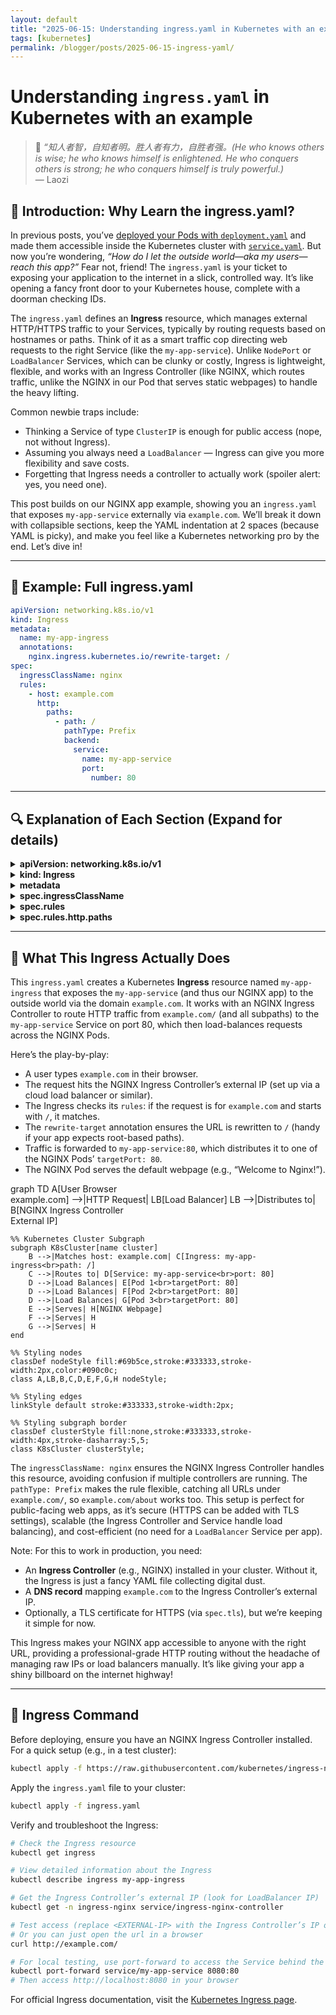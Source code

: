 ```yaml
---
layout: default
title: "2025-06-15: Understanding ingress.yaml in Kubernetes with an example"
tags: [kubernetes]
permalink: /blogger/posts/2025-06-15-ingress-yaml/
---
```


# Understanding `ingress.yaml` in Kubernetes with an example
> 💬 *“知人者智，自知者明。胜人者有力，自胜者强。(He who knows others is wise; he who knows himself is enlightened. He who conquers others is strong; he who conquers himself is truly powerful.)*  
> — Laozi

## 🧠 Introduction: Why Learn the ingress.yaml?

 In previous posts, you’ve [deployed your Pods with `deployment.yaml`](https://wang-engineer.github.io/blogger/posts/2025-06-07-deployment-yaml/) and made them accessible inside the Kubernetes cluster with [`service.yaml`](https://wang-engineer.github.io/blogger/posts/2025-06-10-service-yaml/). But now you’re wondering, *“How do I let the outside world—aka my users—reach this app?”* Fear not, friend! The `ingress.yaml` is your ticket to exposing your application to the internet in a slick, controlled way. It’s like opening a fancy front door to your Kubernetes house, complete with a doorman checking IDs.

The `ingress.yaml` defines an **Ingress** resource, which manages external HTTP/HTTPS traffic to your Services, typically by routing requests based on hostnames or paths. Think of it as a smart traffic cop directing web requests to the right Service (like the `my-app-service`). Unlike `NodePort` or `LoadBalancer` Services, which can be clunky or costly, Ingress is lightweight, flexible, and works with an Ingress Controller (like NGINX, which routes traffic, unlike the NGINX in our Pod that serves static webpages) to handle the heavy lifting.

Common newbie traps include:
- Thinking a Service of type `ClusterIP` is enough for public access (nope, not without Ingress).
- Assuming you always need a `LoadBalancer` — Ingress can give you more flexibility and save costs.
- Forgetting that Ingress needs a controller to actually work (spoiler alert: yes, you need one).

This post builds on our NGINX app example, showing you an `ingress.yaml` that exposes `my-app-service` externally via `example.com`. We’ll break it down with collapsible sections, keep the YAML indentation at 2 spaces (because YAML is picky), and make you feel like a Kubernetes networking pro by the end. Let’s dive in!

---

## 📄 Example: Full ingress.yaml

```yaml
apiVersion: networking.k8s.io/v1
kind: Ingress
metadata:
  name: my-app-ingress
  annotations:
    nginx.ingress.kubernetes.io/rewrite-target: /
spec:
  ingressClassName: nginx
  rules:
    - host: example.com
      http:
        paths:
          - path: /
            pathType: Prefix
            backend:
              service:
                name: my-app-service
                port:
                  number: 80
```

---

## 🔍 Explanation of Each Section (Expand for details)

<details>
<summary><strong>apiVersion: networking.k8s.io/v1</strong></summary>
<ul>
  <li>Specifies the API version for the Ingress resource.</li>
  <li>`networking.k8s.io/v1` is the stable API for Ingress since Kubernetes 1.19, replacing older `extensions/v1beta1`.</li>
  <li>Ensures compatibility with modern Kubernetes clusters.</li>
</ul>
</details>

<details>
<summary><strong>kind: Ingress</strong></summary>
<ul>
  <li>Declares this YAML as an Ingress resource.</li>
  <li>Ingress manages external HTTP/HTTPS traffic, routing it to Services based on rules like hostnames or paths.</li>
  <li>Requires an Ingress Controller (e.g., NGINX, Traefik) to process these rules.</li>
</ul>
</details>

<details>
<summary><strong>metadata</strong></summary>
<ul>
  <li>`name: my-app-ingress`: The unique name of the Ingress object within the namespace.</li>
  <li>`annotations`: Optional key-value pairs for configuring the Ingress Controller.</li>
  <li>`nginx.ingress.kubernetes.io/rewrite-target: /`: Tells the NGINX Ingress Controller to rewrite incoming URLs to `/`, useful for routing (e.g., stripping prefixes). Adjust based on your app’s needs.</li>
</ul>
</details>

<details>
<summary><strong>spec.ingressClassName</strong></summary>
<ul>
  <li>`ingressClassName: nginx`: Specifies which Ingress Controller should handle this Ingress.</li>
  <li>Matches the name of an `IngressClass` resource, ensuring the NGINX Ingress Controller (not another like Traefik) processes this.</li>
  <li>Think of it as telling Kubernetes, “Hey, NGINX, this one’s for you!”</li>
</ul>
</details>

<details>
<summary><strong>spec.rules</strong></summary>
<ul>
  <li>Defines routing rules for incoming HTTP traffic.</li>
  <li>`host: example.com`: Routes requests for `example.com` to the specified Service.</li>
  <li>If no `host` is set, the rule applies to all incoming requests (less secure, so use with caution).</li>
  <li>Multiple rules can handle different domains (e.g., `api.example.com`, `app.example.com`).</li>
</ul>
</details>

<details>
<summary><strong>spec.rules.http.paths</strong></summary>
<ul>
  <li>Specifies URL path-based routing for the given host.</li>
  <li>`path: /`: Matches requests starting with `/` (e.g., `example.com/`, `example.com/home`).</li>
  <li>`pathType: Prefix`: Indicates the path is a prefix match, so `/` catches all subpaths unless overridden by more specific rules.</li>
  <li>Other `pathType` options include `Exact` (exact URL match) or `ImplementationSpecific` (controller-dependent).</li>
  <li>`backend.service`: Routes matching requests to a Service.</li>
  <li>`name: my-app-service`: Targets the Service from our previous post.</li>
  <li>`port.number: 80`: Sends traffic to port 80 of `my-app-service`, matching its `port` field.</li>
</ul>
</details>

---

## 🧾 What This Ingress Actually Does

This `ingress.yaml` creates a Kubernetes **Ingress** resource named `my-app-ingress` that exposes the `my-app-service` (and thus our NGINX app) to the outside world via the domain `example.com`. It works with an NGINX Ingress Controller to route HTTP traffic from `example.com/` (and all subpaths) to the `my-app-service` Service on port 80, which then load-balances requests across the NGINX Pods.

Here’s the play-by-play:
- A user types `example.com` in their browser.
- The request hits the NGINX Ingress Controller’s external IP (set up via a cloud load balancer or similar).
- The Ingress checks its `rules`: if the request is for `example.com` and starts with `/`, it matches.
- The `rewrite-target` annotation ensures the URL is rewritten to `/` (handy if your app expects root-based paths).
- Traffic is forwarded to `my-app-service:80`, which distributes it to one of the NGINX Pods’ `targetPort: 80`.
- The NGINX Pod serves the default webpage (e.g., “Welcome to Nginx!”).
<!-- ![Workflow Diagram](../images/ingress-service.svg) -->
<div class="mermaid">
graph TD
    A[User Browser<br>example.com] -->|HTTP Request| LB[Load Balancer]
    LB -->|Distributes to| B[NGINX Ingress Controller<br>External IP]

    %% Kubernetes Cluster Subgraph
    subgraph K8sCluster[name cluster]
        B -->|Matches host: example.com| C[Ingress: my-app-ingress<br>path: /]
        C -->|Routes to| D[Service: my-app-service<br>port: 80]
        D -->|Load Balances| E[Pod 1<br>targetPort: 80]
        D -->|Load Balances| F[Pod 2<br>targetPort: 80]
        D -->|Load Balances| G[Pod 3<br>targetPort: 80]
        E -->|Serves| H[NGINX Webpage]
        F -->|Serves| H
        G -->|Serves| H
    end

    %% Styling nodes
    classDef nodeStyle fill:#69b5ce,stroke:#333333,stroke-width:2px,color:#090c0c;
    class A,LB,B,C,D,E,F,G,H nodeStyle;

    %% Styling edges
    linkStyle default stroke:#333333,stroke-width:2px;

    %% Styling subgraph border
    classDef clusterStyle fill:none,stroke:#333333,stroke-width:4px,stroke-dasharray:5,5;
    class K8sCluster clusterStyle;
</div>

<script type="module">
  import mermaid from 'https://cdn.jsdelivr.net/npm/mermaid@10/dist/mermaid.esm.min.mjs';
  mermaid.initialize({ startOnLoad: true });
</script>

The `ingressClassName: nginx` ensures the NGINX Ingress Controller handles this resource, avoiding confusion if multiple controllers are running. The `pathType: Prefix` makes the rule flexible, catching all URLs under `example.com/`, so `example.com/about` works too. This setup is perfect for public-facing web apps, as it’s secure (HTTPS can be added with TLS settings), scalable (the Ingress Controller and Service handle load balancing), and cost-efficient (no need for a `LoadBalancer` Service per app).

Note: For this to work in production, you need:
- An **Ingress Controller** (e.g., NGINX) installed in your cluster. Without it, the Ingress is just a fancy YAML file collecting digital dust.
- A **DNS record** mapping `example.com` to the Ingress Controller’s external IP.
- Optionally, a TLS certificate for HTTPS (via `spec.tls`), but we’re keeping it simple for now.

This Ingress makes your NGINX app accessible to anyone with the right URL, providing a professional-grade HTTP routing without the headache of managing raw IPs or load balancers manually. It’s like giving your app a shiny billboard on the internet highway!

---

## 🚀 Ingress Command

Before deploying, ensure you have an NGINX Ingress Controller installed. For a quick setup (e.g., in a test cluster):
```bash
kubectl apply -f https://raw.githubusercontent.com/kubernetes/ingress-nginx/main/deploy/static/provider/cloud/deploy.yaml
```

Apply the `ingress.yaml` file to your cluster:

```bash
kubectl apply -f ingress.yaml
```

Verify and troubleshoot the Ingress:

```bash
# Check the Ingress resource
kubectl get ingress

# View detailed information about the Ingress
kubectl describe ingress my-app-ingress

# Get the Ingress Controller’s external IP (look for LoadBalancer IP)
kubectl get -n ingress-nginx service/ingress-nginx-controller

# Test access (replace <EXTERNAL-IP> with the Ingress Controller’s IP or your domain)
# Or you can just open the url in a browser
curl http://example.com/

# For local testing, use port-forward to access the Service behind the Ingress
kubectl port-forward service/my-app-service 8080:80
# Then access http://localhost:8080 in your browser
```

For official Ingress documentation, visit the [Kubernetes Ingress page](https://kubernetes.io/docs/concepts/services-networking/ingress/).
